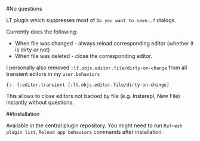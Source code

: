 #No questions

LT plugin which suppresses most of `Do you want to save..?` dialogs.

Currently does the following:

  * When file was changed - always reload corresponding editor (whether it is dirty or not)
  * When file was deleted - close the corresponding editor.

I personally also removed `:lt.objs.editor.file/dirty-on-change` from all transient editors
in my `user.behaviors`

```
{:- {:editor.transient [:lt.objs.editor.file/dirty-on-change]
```

This allows to close editors not backed by file (e.g. Instarepl, New File) instantly without questions.

##Installation

Available in the central plugin repository.
You might need to run `Refresh plugin list`, `Reload app behaviors`
commands after installation.